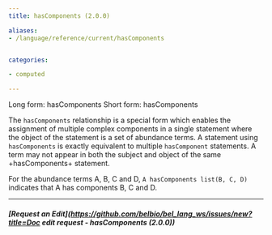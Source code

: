```yaml
---
title: hasComponents (2.0.0)

aliases:
- /language/reference/current/hasComponents


categories:

- computed

---
```

<!-- COMPUTER GENERATED PAGE!!! DO NOT EDIT DIRECTLY  -->
<!--    must be changed in scripts/templates.py which is processed by scripts/update_refs.py -->

Long form: hasComponents
Short form: hasComponents

The `hasComponents` relationship is a special form which enables the assignment of multiple complex components in a single statement where the object of the statement is a set of abundance terms. A statement using `hasComponents` is exactly equivalent to multiple `hasComponent` statements. A term may not appear in both the subject and object of the same +hasComponents+ statement.

For the abundance terms A, B, C and D, `A hasComponents list(B, C, D)` indicates that A has components B, C and D.


---
##### [Request an Edit](https://github.com/belbio/bel_lang_ws/issues/new?title=Doc edit request - hasComponents (2.0.0))